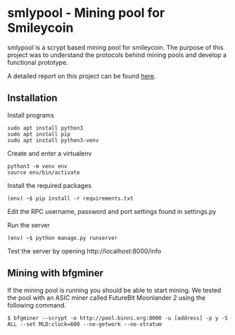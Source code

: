 # smlypool - Mining pool for Smileycoin

smlypool is a scrypt based mining pool for smileycoin. The purpose of this project was to understand the protocols behind mining pools and develop a functional prototype.

A detailed report on this project can be found [here](paper/main.pdf).

## Installation

Install programs

    sudo apt install python3
    sudo apt install pip
    sudo apt install python3-venv

Create and enter a virtualenv

    python3 -m venv env
    source env/bin/activate

Install the required packages

    (env) ~$ pip install -r requirements.txt

Edit the RPC username, password and port settings found in settings.py

Run the server

    (env) ~$ python manage.py runserver

Test the server by opening http://localhost:8000/info

## Mining with bfgminer

If the mining pool is running you should be able to start mining. We tested the pool with an ASIC miner called FutureBit Moonlander 2 using the following command.

    $ bfgminer --scrypt -o http://pool.binni.org:8000 -u [address] -p y -S ALL --set MLD:clock=600 --no-getwork --no-stratum

